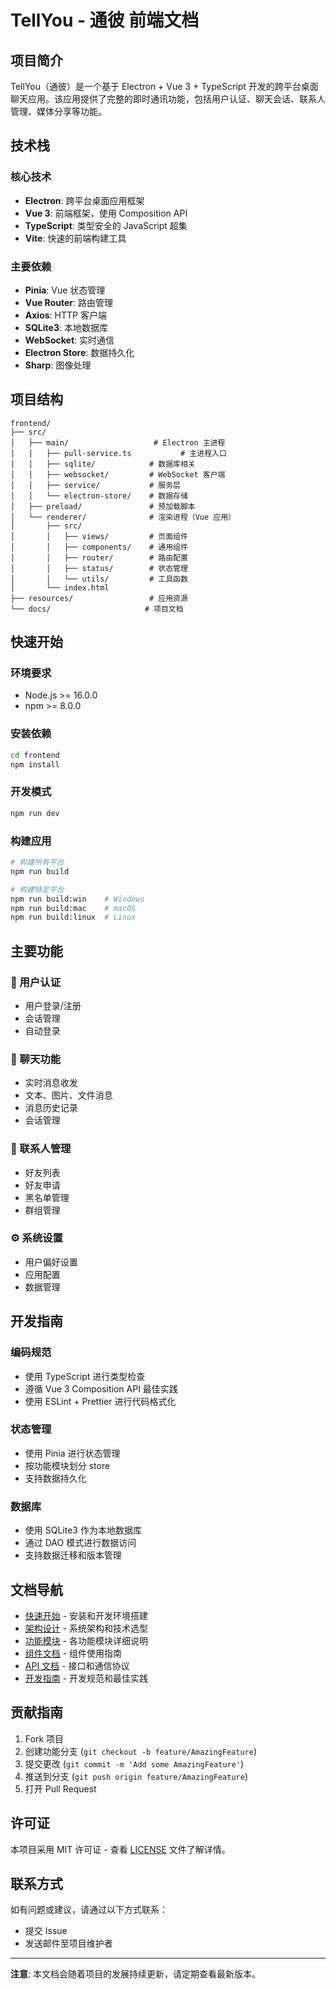 # TellYou - 通彼 前端文档

## 项目简介

TellYou（通彼）是一个基于 Electron + Vue 3 + TypeScript 开发的跨平台桌面聊天应用。该应用提供了完整的即时通讯功能，包括用户认证、聊天会话、联系人管理、媒体分享等功能。

## 技术栈

### 核心技术

- **Electron**: 跨平台桌面应用框架
- **Vue 3**: 前端框架，使用 Composition API
- **TypeScript**: 类型安全的 JavaScript 超集
- **Vite**: 快速的前端构建工具

### 主要依赖

- **Pinia**: Vue 状态管理
- **Vue Router**: 路由管理
- **Axios**: HTTP 客户端
- **SQLite3**: 本地数据库
- **WebSocket**: 实时通信
- **Electron Store**: 数据持久化
- **Sharp**: 图像处理

## 项目结构

```
frontend/
├── src/
│   ├── main/                   # Electron 主进程
│   │   ├── pull-service.ts           # 主进程入口
│   │   ├── sqlite/            # 数据库相关
│   │   ├── websocket/         # WebSocket 客户端
│   │   ├── service/           # 服务层
│   │   └── electron-store/    # 数据存储
│   ├── preload/               # 预加载脚本
│   └── renderer/              # 渲染进程（Vue 应用）
│       ├── src/
│       │   ├── views/         # 页面组件
│       │   ├── components/    # 通用组件
│       │   ├── router/        # 路由配置
│       │   ├── status/        # 状态管理
│       │   └── utils/         # 工具函数
│       └── index.html
├── resources/                 # 应用资源
└── docs/                     # 项目文档
```

## 快速开始

### 环境要求

- Node.js >= 16.0.0
- npm >= 8.0.0

### 安装依赖

```bash
cd frontend
npm install
```

### 开发模式

```bash
npm run dev
```

### 构建应用

```bash
# 构建所有平台
npm run build

# 构建特定平台
npm run build:win    # Windows
npm run build:mac    # macOS
npm run build:linux  # Linux
```

## 主要功能

### 🔐 用户认证

- 用户登录/注册
- 会话管理
- 自动登录

### 💬 聊天功能

- 实时消息收发
- 文本、图片、文件消息
- 消息历史记录
- 会话管理

### 👥 联系人管理

- 好友列表
- 好友申请
- 黑名单管理
- 群组管理

### ⚙️ 系统设置

- 用户偏好设置
- 应用配置
- 数据管理

## 开发指南

### 编码规范

- 使用 TypeScript 进行类型检查
- 遵循 Vue 3 Composition API 最佳实践
- 使用 ESLint + Prettier 进行代码格式化

### 状态管理

- 使用 Pinia 进行状态管理
- 按功能模块划分 store
- 支持数据持久化

### 数据库

- 使用 SQLite3 作为本地数据库
- 通过 DAO 模式进行数据访问
- 支持数据迁移和版本管理

## 文档导航

- [快速开始](./getting-started/installation.md) - 安装和开发环境搭建
- [架构设计](./architecture/overview.md) - 系统架构和技术选型
- [功能模块](./features/) - 各功能模块详细说明
- [组件文档](./components/) - 组件使用指南
- [API 文档](./api/) - 接口和通信协议
- [开发指南](./development/) - 开发规范和最佳实践

## 贡献指南

1. Fork 项目
2. 创建功能分支 (`git checkout -b feature/AmazingFeature`)
3. 提交更改 (`git commit -m 'Add some AmazingFeature'`)
4. 推送到分支 (`git push origin feature/AmazingFeature`)
5. 打开 Pull Request

## 许可证

本项目采用 MIT 许可证 - 查看 [LICENSE](../LICENSE) 文件了解详情。

## 联系方式

如有问题或建议，请通过以下方式联系：

- 提交 Issue
- 发送邮件至项目维护者

---

**注意**: 本文档会随着项目的发展持续更新，请定期查看最新版本。
